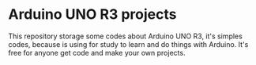 # Arduino UNO R3 projects

This repository storage some codes about Arduino UNO R3, it's simples codes, because is using for study to learn and do things with Arduino.
It's free for anyone get code and make your own projects.
